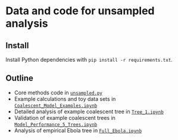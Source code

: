 # Data and code for unsampled analysis

## Install

Install Python dependencies with `pip install -r requirements.txt`.

## Outline

* Core methods code in [`unsampled.py`](unsampled.py)
* Example calculations and toy data sets in [`Coalescent_Model_Examples.ipynb`](Coalescent_Model_Examples.ipynb)
* Detailed analysis of example coalescent tree in [`Tree_1.ipynb`](Tree_1.ipynb)
* Validation of example coalescent trees in [`Model_Performance_5_Trees.ipynb`](Model_Performance_5_Trees.ipynb)
* Analysis of empirical Ebola tree in [`Full_Ebola.ipynb`](Full_Ebola.ipynb)
